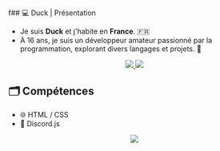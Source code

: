f## 💻 Duck | Présentation
     
* Je suis **Duck** et j'habite en **France**. 🇫🇷
* À 16 ans, je suis un développeur amateur passionné par la programmation, explorant divers langages et projets. 🤖



<div align="center">
  <a href="mailto:remyroquain72@gmail.com">
    <img src="https://img.shields.io/badge/Gmail-D14836?style=for-the-badge&logo=gmail&logoColor=white" target="_blank"/>
  </a>
    
  <a href="https://www.duckporfolio.xyz/">
    <img src="https://img.shields.io/badge/Portfolio-8DB59A?style=for-the-badge&logo=About.me&logoColor=white" target="_blank"/>
  </a>
</div>

## 🗂️ Compétences
  
* 🌐 HTML / CSS
* 🤖 Discord.js


<div align="center">
  <a href="https://skillicons.dev">
    <img src="https://skillicons.dev/icons?i=nodejs,python,html,css"/>
  </a>
</div>
